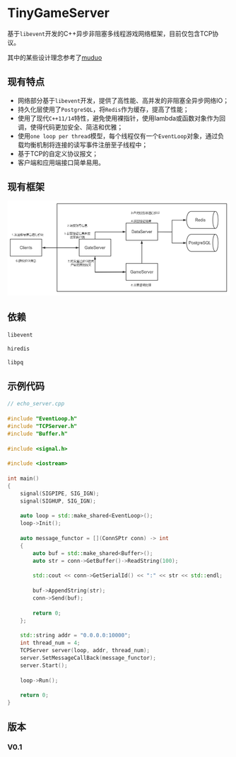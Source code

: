 # TinyGameServer

基于`libevent`开发的C++异步非阻塞多线程游戏网络框架，目前仅包含TCP协议。

其中的某些设计理念参考了[muduo](https://github.com/chenshuo/muduo)

## 现有特点

- 网络部分基于`libevent`开发，提供了高性能、高并发的非阻塞全异步网络IO；
- 持久化层使用了`PostgreSQL`，将`Redis`作为缓存，提高了性能；
- 使用了现代`C++11/14`特性，避免使用裸指针，使用lambda或函数对象作为回调，使得代码更加安全、简洁和优雅；
- 使用`one loop per thread`模型，每个线程仅有一个`EventLoop`对象，通过负载均衡机制将连接的读写事件注册至子线程中；
- 基于TCP的自定义协议报文；
- 客户端和应用端接口简单易用。

## 现有框架

![1](./doc/pic/framework.png)




## 依赖

`libevent` 

`hiredis` 

`libpq` 

## 示例代码

```c++
// echo_server.cpp

#include "EventLoop.h"
#include "TCPServer.h"
#include "Buffer.h"

#include <signal.h>

#include <iostream>

int main()
{
    signal(SIGPIPE, SIG_IGN);
    signal(SIGHUP, SIG_IGN);
    
    auto loop = std::make_shared<EventLoop>();
    loop->Init();
    
    auto message_functor = [](ConnSPtr conn) -> int
    {
        auto buf = std::make_shared<Buffer>();
        auto str = conn->GetBuffer()->ReadString(100);

        std::cout << conn->GetSerialId() << ":" << str << std::endl;
        
        buf->AppendString(str);
        conn->Send(buf);
        
        return 0;
    };
    
    std::string addr = "0.0.0.0:10000";
    int thread_num = 4;
    TCPServer server(loop, addr, thread_num);
    server.SetMessageCallBack(message_functor);
    server.Start();
    
    loop->Run();
    
    return 0;
}

```



## 版本

### V0.1

